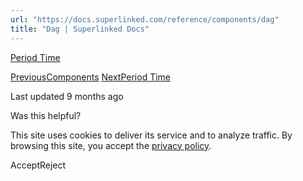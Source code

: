 ```yaml
---
url: "https://docs.superlinked.com/reference/components/dag"
title: "Dag | Superlinked Docs"
---
```


[Period Time](https://docs.superlinked.com/reference/components/dag/period_time)

[PreviousComponents](https://docs.superlinked.com/reference/components) [NextPeriod Time](https://docs.superlinked.com/reference/components/dag/period_time)

Last updated 9 months ago

Was this helpful?

This site uses cookies to deliver its service and to analyze traffic. By browsing this site, you accept the [privacy policy](https://superlinked.com/policies/privacy-policy).

AcceptReject